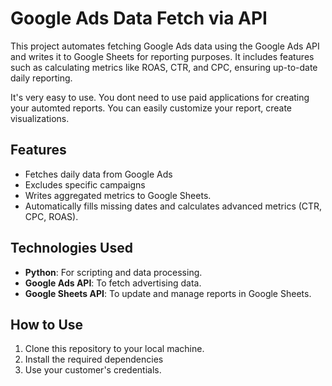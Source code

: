 
# Google Ads Data Fetch via API

This project automates fetching Google Ads data using the Google Ads API and writes it to Google Sheets for reporting purposes. It includes features such as calculating metrics like ROAS, CTR, and CPC, ensuring up-to-date daily reporting.

It's very easy to use. You dont need to use paid applications for creating your automted reports. You can easily customize your report, create visualizations. 

## Features
- Fetches daily data from Google Ads 
- Excludes specific campaigns 
- Writes aggregated metrics to Google Sheets.
- Automatically fills missing dates and calculates advanced metrics (CTR, CPC, ROAS).

## Technologies Used
- **Python**: For scripting and data processing.
- **Google Ads API**: To fetch advertising data.
- **Google Sheets API**: To update and manage reports in Google Sheets.

## How to Use
1. Clone this repository to your local machine.
2. Install the required dependencies
3. Use your customer's credentials. 
